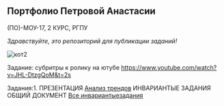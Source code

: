 ## Портфолио Петровой Анастасии

(ПО)-МОУ-17, 2 КУРС, РГПУ

_Здравствуйте, это репозиторий для публикации заданий!_

![кот2](https://ic.pics.livejournal.com/igor_kn/15183324/30857/30857_640.jpg "Счастливыйкот")

Задание: субритры к ролику на ютубе 
https://www.youtube.com/watch?v=JHL-DtzgQoM&t=2s

Задания:1. ПРЕЗЕНТАЦИЯ 
[Анализ трендов](https://github.com/AnaP99/AnaP99/blob/master/11.1%20%D0%A2%D0%A0%D0%95%D0%9D%D0%94%D0%AB.pptx) 
ИНВАРИАНТЫЕ ЗАДАНИЯ ОБЩИЙ ДОКУМЕНТ
[Все инвариантыезадания](https://github.com/AnaP99/AnaP99/blob/master/%D0%98%D0%BD%D0%B2%D0%B0%D1%80%D0%B8%D0%B0%D0%BD%D1%82%D0%BD%D1%8B%D0%B5%20%D0%B7%D0%B0%D0%B4%D0%B0%D0%BD%D0%B8%D1%8F%20%D0%BF%D0%BE%20%D0%BA%D1%83%D1%80%D1%81%D1%83.docx)
